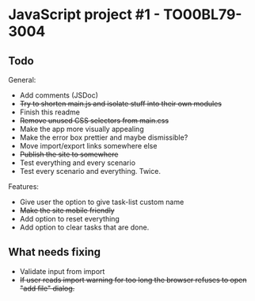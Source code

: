 # JavaScript project #1 - TO00BL79-3004

## Todo

General:

- Add comments (JSDoc)
- ~~Try to shorten main.js and isolate stuff into their own modules~~
- Finish this readme
- ~~Remove unused CSS selectors from main.css~~
- Make the app more visually appealing
- Make the error box prettier and maybe dismissible?
- Move import/export links somewhere else
- ~~Publish the site to somewhere~~
- Test everything and every scenario
- Test every scenario and everything. Twice.

Features:

- Give user the option to give task-list custom name
- ~~Make the site mobile friendly~~
- Add option to reset everything
- Add option to clear tasks that are done.

## What needs fixing

- Validate input from import
- ~~If user reads import warning for too long the browser refuses to open "add file" dialog.~~
